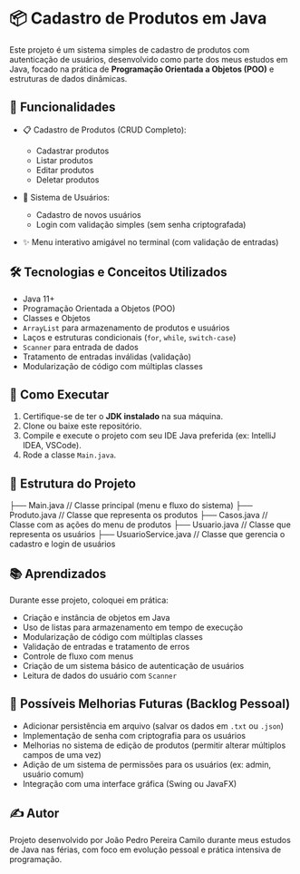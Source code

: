 # 📦 Cadastro de Produtos em Java

Este projeto é um sistema simples de cadastro de produtos com autenticação de usuários, desenvolvido como parte dos meus estudos em Java, focado na prática de **Programação Orientada a Objetos (POO)** e estruturas de dados dinâmicas.

## 🧠 Funcionalidades

- 📋 Cadastro de Produtos (CRUD Completo):
  - Cadastrar produtos
  - Listar produtos
  - Editar produtos
  - Deletar produtos
    
- 🔑 Sistema de Usuários:
  - Cadastro de novos usuários
  - Login com validação simples (sem senha criptografada)
    
- ✨ Menu interativo amigável no terminal (com validação de entradas)

## 🛠 Tecnologias e Conceitos Utilizados

- Java 11+
- Programação Orientada a Objetos (POO)
- Classes e Objetos
- `ArrayList` para armazenamento de produtos e usuários
- Laços e estruturas condicionais (`for`, `while`, `switch-case`)
- `Scanner` para entrada de dados
- Tratamento de entradas inválidas (validação)
- Modularização de código com múltiplas classes

## 🚀 Como Executar

1. Certifique-se de ter o **JDK instalado** na sua máquina.
2. Clone ou baixe este repositório.
3. Compile e execute o projeto com seu IDE Java preferida (ex: IntelliJ IDEA, VSCode).
4. Rode a classe `Main.java`.

## 📂 Estrutura do Projeto

├── Main.java           // Classe principal (menu e fluxo do sistema)
├── Produto.java        // Classe que representa os produtos
├── Casos.java          // Classe com as ações do menu de produtos
├── Usuario.java        // Classe que representa os usuários
├── UsuarioService.java // Classe que gerencia o cadastro e login de usuários

## 📚 Aprendizados
Durante esse projeto, coloquei em prática:
- Criação e instância de objetos em Java
- Uso de listas para armazenamento em tempo de execução
- Modularização de código com múltiplas classes
- Validação de entradas e tratamento de erros
- Controle de fluxo com menus
- Criação de um sistema básico de autenticação de usuários
- Leitura de dados do usuário com `Scanner`

## 🔄 Possíveis Melhorias Futuras (Backlog Pessoal)
- Adicionar persistência em arquivo (salvar os dados em `.txt` ou `.json`)
- Implementação de senha com criptografia para os usuários
- Melhorias no sistema de edição de produtos (permitir alterar múltiplos campos de uma vez)
- Adição de um sistema de permissões para os usuários (ex: admin, usuário comum)
- Integração com uma interface gráfica (Swing ou JavaFX)

## ✍️ Autor
Projeto desenvolvido por João Pedro Pereira Camilo durante meus estudos de Java nas férias, com foco em evolução pessoal e prática intensiva de programação.
